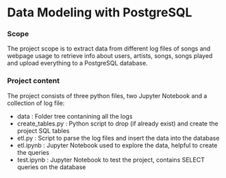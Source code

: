 # Data Modeling with PostgreSQL
### Scope
The project scope is to extract data from different log files of songs and webpage usage to retrieve info about 
users, artists, songs, songs played and upload everything to a PostgreSQL database.
### Project content
The project consists of three python files, two Jupyter Notebook and a collection of log file:
* data : Folder tree contanining all the logs
* create_tables.py : Python script to drop (if already exist) and create the project SQL tables
* etl.py : Script to parse the log files and insert the data into the database
* etl.ipynb : Jupyter Notebook used to explore the data, helpful to create the queries
* test.ipynb : Jupyter Notebook to test the project, contains SELECT queries on the database